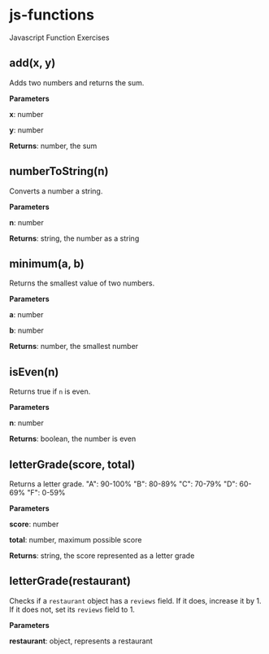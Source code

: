 js-functions
============

Javascript Function Exercises

add(x, y)
-----------------------------
Adds two numbers and returns the sum.

**Parameters**

**x**: number

**y**: number

**Returns**: number, the sum

numberToString(n)
-----------------------------
Converts a number a string.

**Parameters**

**n**: number

**Returns**: string, the number as a string

minimum(a, b)
-----------------------------
Returns the smallest value of two numbers.

**Parameters**

**a**: number

**b**: number

**Returns**: number, the smallest number

isEven(n)
-----------------------------
Returns true if `n` is even.

**Parameters**

**n**: number

**Returns**: boolean, the number is even

letterGrade(score, total)
-----------------------------
Returns a letter grade.
"A": 90-100%
"B": 80-89%
"C": 70-79%
"D": 60-69%
"F": 0-59%

**Parameters**

**score**: number

**total**: number, maximum possible score

**Returns**: string, the score represented as a letter grade

letterGrade(restaurant)
-----------------------------
Checks if a `restaurant` object has a `reviews` field.
If it does, increase it by 1. If it does not,
set its `reviews` field to 1.

**Parameters**

**restaurant**: object, represents a restaurant
